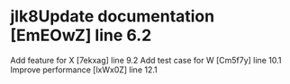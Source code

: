 # jlk8Update documentation [EmEOwZ] line 6.2
Add feature for X [7ekxag] line 9.2
Add test case for W [Cm5f7y] line 10.1
Improve performance [lxWx0Z] line 12.1
